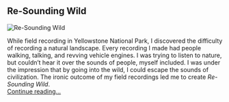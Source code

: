 ## Re-Sounding Wild  
![Re-Sounding Wild](./images/re-soundingWild.jpg)  

While field recording in Yellowstone National Park, I discovered the difficulty of recording a natural landscape. Every recording I made had people walking, talking, and revving vehicle engines. I was trying to listen to nature, but couldn’t hear it over the sounds of people, myself included. I was under the impression that by going into the wild, I could escape the sounds of civilization. The ironic outcome of my field recordings led me to create *Re-Sounding Wild*.  
[Continue reading...](./posts/re-soundingWild.md)